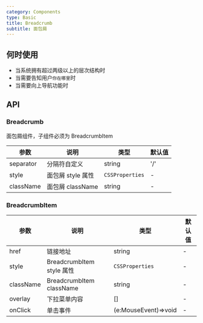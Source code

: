 ```yaml
---
category: Components
type: Basic
title: Breadcrumb
subtitle: 面包屑
---
```

## 何时使用

- 当系统拥有超过两级以上的层次结构时
- 当需要告知用户`你在哪里`时
- 当需要向上导航功能时

## API

### Breadcrumb

面包屑组件，子组件必须为 BreadcrumbItem

| 参数              | 说明                                                                                                                  | 类型                                                          | 默认值    |
| ----------------- | --------------------------------------------------------------------------------------------------------------------- | ------------------------------------------------------------- | --------- |
| separator      | 分隔符自定义                                    | string      | '/'      |
| style             | 面包屑 style 属性                                                                                                     | `CSSProperties`                                               | -         |
| className         | 面包屑 className                                                                                                      | string                                                        | -         |


### BreadcrumbItem

| 参数       | 说明                                 | 类型              | 默认值 |
| ---------- | ------------------------------------ | ----------------- | ------ |
| href           | 链接地址                         | string | -             |
| style          | BreadcrumbItem style 属性        | `CSSProperties`        | -       |
| className      | BreadcrumbItem className         | string                | -        |
| overlay        | 下拉菜单内容                      | []                    | -        |
| onClick        | 单击事件                         | (e:MouseEvent)=>void	 | -        |

